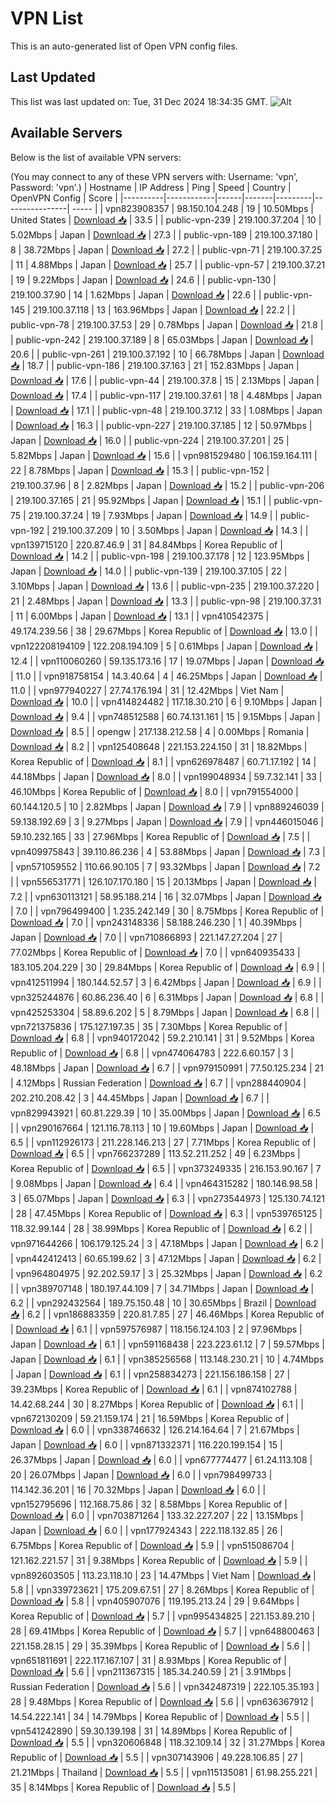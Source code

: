 # VPN List

This is an auto-generated list of Open VPN config files.

## Last Updated

This list was last updated on: Tue, 31 Dec 2024 18:34:35 GMT.
![Alt](https://repobeats.axiom.co/api/embed/186b98318ef1479477931607c1ad7d823f12451f.svg "Repobeats analytics image")

## Available Servers

Below is the list of available VPN servers:

(You may connect to any of these VPN servers with: Username: 'vpn', Password: 'vpn'.)
| Hostname | IP Address | Ping | Speed | Country | OpenVPN Config | Score |
|----------|------------|------|-------|---------|----------------| ----- |
| vpn823908357 | 98.150.104.248 | 19 | 10.50Mbps | United States | [Download 📥](./configs/server_0_US.ovpn) | 33.5 |
| public-vpn-239 | 219.100.37.204 | 10 | 5.02Mbps | Japan | [Download 📥](./configs/server_1_JP.ovpn) | 27.3 |
| public-vpn-189 | 219.100.37.180 | 8 | 38.72Mbps | Japan | [Download 📥](./configs/server_2_JP.ovpn) | 27.2 |
| public-vpn-71 | 219.100.37.25 | 11 | 4.88Mbps | Japan | [Download 📥](./configs/server_3_JP.ovpn) | 25.7 |
| public-vpn-57 | 219.100.37.21 | 19 | 9.22Mbps | Japan | [Download 📥](./configs/server_4_JP.ovpn) | 24.6 |
| public-vpn-130 | 219.100.37.90 | 14 | 1.62Mbps | Japan | [Download 📥](./configs/server_5_JP.ovpn) | 22.6 |
| public-vpn-145 | 219.100.37.118 | 13 | 163.96Mbps | Japan | [Download 📥](./configs/server_6_JP.ovpn) | 22.2 |
| public-vpn-78 | 219.100.37.53 | 29 | 0.78Mbps | Japan | [Download 📥](./configs/server_7_JP.ovpn) | 21.8 |
| public-vpn-242 | 219.100.37.189 | 8 | 65.03Mbps | Japan | [Download 📥](./configs/server_8_JP.ovpn) | 20.6 |
| public-vpn-261 | 219.100.37.192 | 10 | 66.78Mbps | Japan | [Download 📥](./configs/server_9_JP.ovpn) | 18.7 |
| public-vpn-186 | 219.100.37.163 | 21 | 152.83Mbps | Japan | [Download 📥](./configs/server_10_JP.ovpn) | 17.6 |
| public-vpn-44 | 219.100.37.8 | 15 | 2.13Mbps | Japan | [Download 📥](./configs/server_11_JP.ovpn) | 17.4 |
| public-vpn-117 | 219.100.37.61 | 18 | 4.48Mbps | Japan | [Download 📥](./configs/server_12_JP.ovpn) | 17.1 |
| public-vpn-48 | 219.100.37.12 | 33 | 1.08Mbps | Japan | [Download 📥](./configs/server_13_JP.ovpn) | 16.3 |
| public-vpn-227 | 219.100.37.185 | 12 | 50.97Mbps | Japan | [Download 📥](./configs/server_14_JP.ovpn) | 16.0 |
| public-vpn-224 | 219.100.37.201 | 25 | 5.82Mbps | Japan | [Download 📥](./configs/server_15_JP.ovpn) | 15.6 |
| vpn981529480 | 106.159.164.111 | 22 | 8.78Mbps | Japan | [Download 📥](./configs/server_16_JP.ovpn) | 15.3 |
| public-vpn-152 | 219.100.37.96 | 8 | 2.82Mbps | Japan | [Download 📥](./configs/server_17_JP.ovpn) | 15.2 |
| public-vpn-206 | 219.100.37.165 | 21 | 95.92Mbps | Japan | [Download 📥](./configs/server_18_JP.ovpn) | 15.1 |
| public-vpn-75 | 219.100.37.24 | 19 | 7.93Mbps | Japan | [Download 📥](./configs/server_19_JP.ovpn) | 14.9 |
| public-vpn-192 | 219.100.37.209 | 10 | 3.50Mbps | Japan | [Download 📥](./configs/server_20_JP.ovpn) | 14.3 |
| vpn139715120 | 220.87.46.9 | 31 | 84.84Mbps | Korea Republic of | [Download 📥](./configs/server_21_KR.ovpn) | 14.2 |
| public-vpn-198 | 219.100.37.178 | 12 | 123.95Mbps | Japan | [Download 📥](./configs/server_22_JP.ovpn) | 14.0 |
| public-vpn-139 | 219.100.37.105 | 22 | 3.10Mbps | Japan | [Download 📥](./configs/server_23_JP.ovpn) | 13.6 |
| public-vpn-235 | 219.100.37.220 | 21 | 2.48Mbps | Japan | [Download 📥](./configs/server_24_JP.ovpn) | 13.3 |
| public-vpn-98 | 219.100.37.31 | 11 | 6.00Mbps | Japan | [Download 📥](./configs/server_25_JP.ovpn) | 13.1 |
| vpn410542375 | 49.174.239.56 | 38 | 29.67Mbps | Korea Republic of | [Download 📥](./configs/server_26_KR.ovpn) | 13.0 |
| vpn122208194109 | 122.208.194.109 | 5 | 0.61Mbps | Japan | [Download 📥](./configs/server_27_JP.ovpn) | 12.4 |
| vpn110060260 | 59.135.173.16 | 17 | 19.07Mbps | Japan | [Download 📥](./configs/server_28_JP.ovpn) | 11.0 |
| vpn918758154 | 14.3.40.64 | 4 | 46.25Mbps | Japan | [Download 📥](./configs/server_29_JP.ovpn) | 11.0 |
| vpn977940227 | 27.74.176.194 | 31 | 12.42Mbps | Viet Nam | [Download 📥](./configs/server_30_VN.ovpn) | 10.0 |
| vpn414824482 | 117.18.30.210 | 6 | 9.10Mbps | Japan | [Download 📥](./configs/server_31_JP.ovpn) | 9.4 |
| vpn748512588 | 60.74.131.161 | 15 | 9.15Mbps | Japan | [Download 📥](./configs/server_32_JP.ovpn) | 8.5 |
| opengw | 217.138.212.58 | 4 | 0.00Mbps | Romania | [Download 📥](./configs/server_33_RO.ovpn) | 8.2 |
| vpn125408648 | 221.153.224.150 | 31 | 18.82Mbps | Korea Republic of | [Download 📥](./configs/server_34_KR.ovpn) | 8.1 |
| vpn626978487 | 60.71.17.192 | 14 | 44.18Mbps | Japan | [Download 📥](./configs/server_35_JP.ovpn) | 8.0 |
| vpn199048934 | 59.7.32.141 | 33 | 46.10Mbps | Korea Republic of | [Download 📥](./configs/server_36_KR.ovpn) | 8.0 |
| vpn791554000 | 60.144.120.5 | 10 | 2.82Mbps | Japan | [Download 📥](./configs/server_37_JP.ovpn) | 7.9 |
| vpn889246039 | 59.138.192.69 | 3 | 9.27Mbps | Japan | [Download 📥](./configs/server_38_JP.ovpn) | 7.9 |
| vpn446015046 | 59.10.232.165 | 33 | 27.96Mbps | Korea Republic of | [Download 📥](./configs/server_39_KR.ovpn) | 7.5 |
| vpn409975843 | 39.110.86.236 | 4 | 53.88Mbps | Japan | [Download 📥](./configs/server_40_JP.ovpn) | 7.3 |
| vpn571059552 | 110.66.90.105 | 7 | 93.32Mbps | Japan | [Download 📥](./configs/server_41_JP.ovpn) | 7.2 |
| vpn556531771 | 126.107.170.180 | 15 | 20.13Mbps | Japan | [Download 📥](./configs/server_42_JP.ovpn) | 7.2 |
| vpn630113121 | 58.95.188.214 | 16 | 32.07Mbps | Japan | [Download 📥](./configs/server_43_JP.ovpn) | 7.0 |
| vpn796499400 | 1.235.242.149 | 30 | 8.75Mbps | Korea Republic of | [Download 📥](./configs/server_44_KR.ovpn) | 7.0 |
| vpn243148336 | 58.188.246.230 | 1 | 40.39Mbps | Japan | [Download 📥](./configs/server_45_JP.ovpn) | 7.0 |
| vpn710866893 | 221.147.27.204 | 27 | 77.02Mbps | Korea Republic of | [Download 📥](./configs/server_46_KR.ovpn) | 7.0 |
| vpn640935433 | 183.105.204.229 | 30 | 29.84Mbps | Korea Republic of | [Download 📥](./configs/server_47_KR.ovpn) | 6.9 |
| vpn412511994 | 180.144.52.57 | 3 | 6.42Mbps | Japan | [Download 📥](./configs/server_48_JP.ovpn) | 6.9 |
| vpn325244876 | 60.86.236.40 | 6 | 6.31Mbps | Japan | [Download 📥](./configs/server_49_JP.ovpn) | 6.8 |
| vpn425253304 | 58.89.6.202 | 5 | 8.79Mbps | Japan | [Download 📥](./configs/server_50_JP.ovpn) | 6.8 |
| vpn721375836 | 175.127.197.35 | 35 | 7.30Mbps | Korea Republic of | [Download 📥](./configs/server_51_KR.ovpn) | 6.8 |
| vpn940172042 | 59.2.210.141 | 31 | 9.52Mbps | Korea Republic of | [Download 📥](./configs/server_52_KR.ovpn) | 6.8 |
| vpn474064783 | 222.6.60.157 | 3 | 48.18Mbps | Japan | [Download 📥](./configs/server_53_JP.ovpn) | 6.7 |
| vpn979150991 | 77.50.125.234 | 21 | 4.12Mbps | Russian Federation | [Download 📥](./configs/server_54_RU.ovpn) | 6.7 |
| vpn288440904 | 202.210.208.42 | 3 | 44.45Mbps | Japan | [Download 📥](./configs/server_55_JP.ovpn) | 6.7 |
| vpn829943921 | 60.81.229.39 | 10 | 35.00Mbps | Japan | [Download 📥](./configs/server_56_JP.ovpn) | 6.5 |
| vpn290167664 | 121.116.78.113 | 10 | 19.60Mbps | Japan | [Download 📥](./configs/server_57_JP.ovpn) | 6.5 |
| vpn112926173 | 211.228.146.213 | 27 | 7.71Mbps | Korea Republic of | [Download 📥](./configs/server_58_KR.ovpn) | 6.5 |
| vpn766237289 | 113.52.211.252 | 49 | 6.23Mbps | Korea Republic of | [Download 📥](./configs/server_59_KR.ovpn) | 6.5 |
| vpn373249335 | 216.153.90.167 | 7 | 9.08Mbps | Japan | [Download 📥](./configs/server_60_JP.ovpn) | 6.4 |
| vpn464315282 | 180.146.98.58 | 3 | 65.07Mbps | Japan | [Download 📥](./configs/server_61_JP.ovpn) | 6.3 |
| vpn273544973 | 125.130.74.121 | 28 | 47.45Mbps | Korea Republic of | [Download 📥](./configs/server_62_KR.ovpn) | 6.3 |
| vpn539765125 | 118.32.99.144 | 28 | 38.99Mbps | Korea Republic of | [Download 📥](./configs/server_63_KR.ovpn) | 6.2 |
| vpn971644266 | 106.179.125.24 | 3 | 47.18Mbps | Japan | [Download 📥](./configs/server_64_JP.ovpn) | 6.2 |
| vpn442412413 | 60.65.199.62 | 3 | 47.12Mbps | Japan | [Download 📥](./configs/server_65_JP.ovpn) | 6.2 |
| vpn964804975 | 92.202.59.17 | 3 | 25.32Mbps | Japan | [Download 📥](./configs/server_66_JP.ovpn) | 6.2 |
| vpn389707148 | 180.197.44.109 | 7 | 34.71Mbps | Japan | [Download 📥](./configs/server_67_JP.ovpn) | 6.2 |
| vpn292432564 | 189.75.150.48 | 10 | 30.65Mbps | Brazil | [Download 📥](./configs/server_68_BR.ovpn) | 6.2 |
| vpn186883359 | 220.81.7.85 | 27 | 46.46Mbps | Korea Republic of | [Download 📥](./configs/server_69_KR.ovpn) | 6.1 |
| vpn597576987 | 118.156.124.103 | 2 | 97.96Mbps | Japan | [Download 📥](./configs/server_70_JP.ovpn) | 6.1 |
| vpn591168438 | 223.223.61.12 | 7 | 59.57Mbps | Japan | [Download 📥](./configs/server_71_JP.ovpn) | 6.1 |
| vpn385256568 | 113.148.230.21 | 10 | 4.74Mbps | Japan | [Download 📥](./configs/server_72_JP.ovpn) | 6.1 |
| vpn258834273 | 221.156.186.158 | 27 | 39.23Mbps | Korea Republic of | [Download 📥](./configs/server_73_KR.ovpn) | 6.1 |
| vpn874102788 | 14.42.68.244 | 30 | 8.27Mbps | Korea Republic of | [Download 📥](./configs/server_74_KR.ovpn) | 6.1 |
| vpn672130209 | 59.21.159.174 | 21 | 16.59Mbps | Korea Republic of | [Download 📥](./configs/server_75_KR.ovpn) | 6.0 |
| vpn338746632 | 126.214.164.64 | 7 | 21.67Mbps | Japan | [Download 📥](./configs/server_76_JP.ovpn) | 6.0 |
| vpn871332371 | 116.220.199.154 | 15 | 26.37Mbps | Japan | [Download 📥](./configs/server_77_JP.ovpn) | 6.0 |
| vpn677774477 | 61.24.113.108 | 20 | 26.07Mbps | Japan | [Download 📥](./configs/server_78_JP.ovpn) | 6.0 |
| vpn798499733 | 114.142.36.201 | 16 | 70.32Mbps | Japan | [Download 📥](./configs/server_79_JP.ovpn) | 6.0 |
| vpn152795696 | 112.168.75.86 | 32 | 8.58Mbps | Korea Republic of | [Download 📥](./configs/server_80_KR.ovpn) | 6.0 |
| vpn703871264 | 133.32.227.207 | 22 | 13.15Mbps | Japan | [Download 📥](./configs/server_81_JP.ovpn) | 6.0 |
| vpn177924343 | 222.118.132.85 | 26 | 6.75Mbps | Korea Republic of | [Download 📥](./configs/server_82_KR.ovpn) | 5.9 |
| vpn515086704 | 121.162.221.57 | 31 | 9.38Mbps | Korea Republic of | [Download 📥](./configs/server_83_KR.ovpn) | 5.9 |
| vpn892603505 | 113.23.118.10 | 23 | 14.47Mbps | Viet Nam | [Download 📥](./configs/server_84_VN.ovpn) | 5.8 |
| vpn339723621 | 175.209.67.51 | 27 | 8.26Mbps | Korea Republic of | [Download 📥](./configs/server_85_KR.ovpn) | 5.8 |
| vpn405907076 | 119.195.213.24 | 29 | 9.64Mbps | Korea Republic of | [Download 📥](./configs/server_86_KR.ovpn) | 5.7 |
| vpn995434825 | 221.153.89.210 | 28 | 69.41Mbps | Korea Republic of | [Download 📥](./configs/server_87_KR.ovpn) | 5.7 |
| vpn648800463 | 221.158.28.15 | 29 | 35.39Mbps | Korea Republic of | [Download 📥](./configs/server_88_KR.ovpn) | 5.6 |
| vpn651811691 | 222.117.167.107 | 31 | 8.93Mbps | Korea Republic of | [Download 📥](./configs/server_89_KR.ovpn) | 5.6 |
| vpn211367315 | 185.34.240.59 | 21 | 3.91Mbps | Russian Federation | [Download 📥](./configs/server_90_RU.ovpn) | 5.6 |
| vpn342487319 | 222.105.35.193 | 28 | 9.48Mbps | Korea Republic of | [Download 📥](./configs/server_91_KR.ovpn) | 5.6 |
| vpn636367912 | 14.54.222.141 | 34 | 14.79Mbps | Korea Republic of | [Download 📥](./configs/server_92_KR.ovpn) | 5.5 |
| vpn541242890 | 59.30.139.198 | 31 | 14.89Mbps | Korea Republic of | [Download 📥](./configs/server_93_KR.ovpn) | 5.5 |
| vpn320606848 | 118.32.109.14 | 32 | 31.27Mbps | Korea Republic of | [Download 📥](./configs/server_94_KR.ovpn) | 5.5 |
| vpn307143906 | 49.228.106.85 | 27 | 21.21Mbps | Thailand | [Download 📥](./configs/server_95_TH.ovpn) | 5.5 |
| vpn115135081 | 61.98.255.221 | 35 | 8.14Mbps | Korea Republic of | [Download 📥](./configs/server_96_KR.ovpn) | 5.5 |
